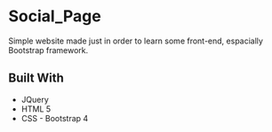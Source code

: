 # Social_Page


Simple website made just in order to learn some front-end, espacially Bootstrap framework. 

## Built With

* JQuery
* HTML 5
* CSS - Bootstrap 4

